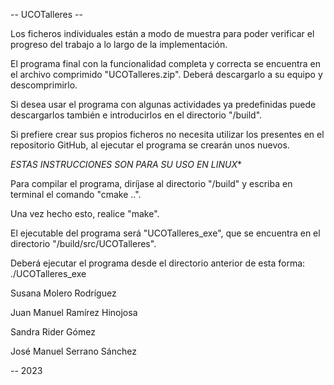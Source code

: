 -- UCOTalleres --

Los ficheros individuales están a modo de muestra para poder verificar el progreso del trabajo a lo largo de la implementación.

El programa final con la funcionalidad completa y correcta se encuentra en el archivo comprimido "UCOTalleres.zip". Deberá descargarlo a su equipo y descomprimirlo.

Si desea usar el programa con algunas actividades ya predefinidas puede descargarlos también e introducirlos en el directorio "/build".

Si prefiere crear sus propios ficheros no necesita utilizar los presentes en el repositorio GitHub, al ejecutar el programa se crearán unos nuevos.


*ESTAS INSTRUCCIONES SON PARA SU USO EN LINUX**

Para compilar el programa, diríjase al directorio "/build" y escriba en terminal el comando "cmake ..".

Una vez hecho esto, realice "make".

El ejecutable del programa será "UCOTalleres_exe", que se encuentra en el directorio "/build/src/UCOTalleres".

Deberá ejecutar el programa desde el directorio anterior de esta forma: ./UCOTalleres_exe


Susana Molero Rodríguez

Juan Manuel Ramírez Hinojosa

Sandra Rider Gómez

José Manuel Serrano Sánchez


-- 2023